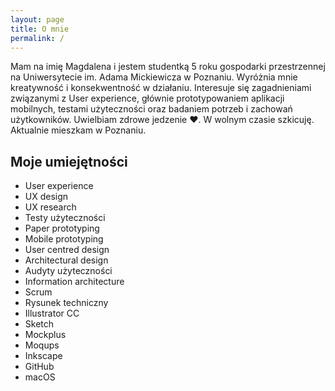 ```yaml
---
layout: page
title: O mnie
permalink: /
---
```


<div class="container">
	<div class="item">
		<div class="flow">
			<p>Mam na imię Magdalena i&nbsp;jestem studentką 5 roku gospodarki przestrzennej na Uniwersytecie im. Adama Mickiewicza w Poznaniu. Wyróżnia mnie kreatywność i&nbsp;konsekwentność w&nbsp;działaniu. Interesuje się zagadnieniami związanymi z&nbsp;User experience, głównie prototypowaniem aplikacji mobilnych, testami użyteczności oraz badaniem potrzeb i&nbsp;zachowań użytkowników. Uwielbiam zdrowe jedzenie&nbsp;&#9829;. W&nbsp;wolnym czasie szkicuję. Aktualnie mieszkam w&nbsp;Poznaniu.</p>
			<div class="photo"></div>
		</div>
		<h2> Moje umiejętności </h2>
		<ul class="skills">
			<li class="skill">User experience</li>
			<li class="skill">UX design</li>
			<li class="skill">UX research</li>
			<li class="skill">Testy użyteczności</li>
			<li class="skill">Paper prototyping</li>
			<li class="skill">Mobile prototyping</li>
			<li class="skill">User centred design</li>
			<li class="skill">Architectural design</li>
			<li class="skill">Audyty użyteczności</li>
			<li class="skill">Information architecture</li>
			<li class="skill">Scrum</li>
			<li class="skill">Rysunek techniczny</li>
			<li class="skill">Illustrator CC</li>
			<li class="skill">Sketch</li>
			<li class="skill">Mockplus</li>
			<li class="skill">Moqups</li>
			<li class="skill">Inkscape</li>
			<li class="skill">GitHub</li>
			<li class="skill">macOS</li>					
		</ul>
	</div>
</div>
